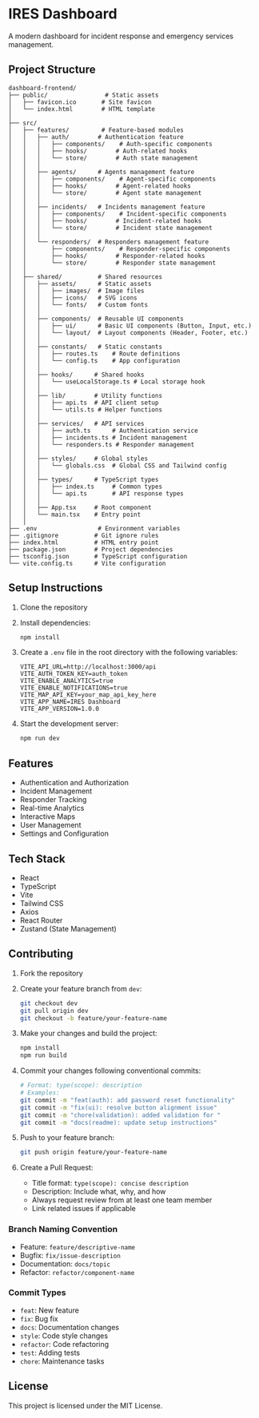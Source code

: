 # IRES Dashboard

A modern dashboard for incident response and emergency services management.

## Project Structure

```tree
dashboard-frontend/
├── public/                # Static assets
│   ├── favicon.ico       # Site favicon
│   └── index.html        # HTML template
│
├── src/
│   ├── features/         # Feature-based modules
│   │   ├── auth/        # Authentication feature
│   │   │   ├── components/    # Auth-specific components
│   │   │   ├── hooks/        # Auth-related hooks
│   │   │   └── store/        # Auth state management
│   │   │
│   │   ├── agents/      # Agents management feature
│   │   │   ├── components/    # Agent-specific components
│   │   │   ├── hooks/        # Agent-related hooks
│   │   │   └── store/        # Agent state management
│   │   │
│   │   ├── incidents/   # Incidents management feature
│   │   │   ├── components/    # Incident-specific components
│   │   │   ├── hooks/        # Incident-related hooks
│   │   │   └── store/        # Incident state management
│   │   │
│   │   └── responders/  # Responders management feature
│   │       ├── components/    # Responder-specific components
│   │       ├── hooks/        # Responder-related hooks
│   │       └── store/        # Responder state management
│   │
│   ├── shared/          # Shared resources
│   │   ├── assets/      # Static assets
│   │   │   ├── images/  # Image files
│   │   │   ├── icons/   # SVG icons
│   │   │   └── fonts/   # Custom fonts
│   │   │
│   │   ├── components/  # Reusable UI components
│   │   │   ├── ui/      # Basic UI components (Button, Input, etc.)
│   │   │   └── layout/  # Layout components (Header, Footer, etc.)
│   │   │
│   │   ├── constants/   # Static constants
│   │   │   ├── routes.ts    # Route definitions
│   │   │   └── config.ts    # App configuration
│   │   │
│   │   ├── hooks/      # Shared hooks
│   │   │   └── useLocalStorage.ts # Local storage hook
│   │   │
│   │   ├── lib/        # Utility functions
│   │   │   ├── api.ts  # API client setup
│   │   │   └── utils.ts # Helper functions
│   │   │
│   │   ├── services/   # API services
│   │   │   ├── auth.ts      # Authentication service
│   │   │   ├── incidents.ts # Incident management
│   │   │   └── responders.ts # Responder management
│   │   │
│   │   ├── styles/     # Global styles
│   │   │   └── globals.css  # Global CSS and Tailwind config
│   │   │
│   │   ├── types/      # TypeScript types
│   │   │   ├── index.ts     # Common types
│   │   │   └── api.ts       # API response types
│   │   │
│   │   ├── App.tsx     # Root component
│   │   └── main.tsx    # Entry point
│   │
├── .env                 # Environment variables
├── .gitignore          # Git ignore rules
├── index.html          # HTML entry point
├── package.json        # Project dependencies
├── tsconfig.json       # TypeScript configuration
└── vite.config.ts      # Vite configuration
```

## Setup Instructions

1. Clone the repository
2. Install dependencies:

   ```bash
   npm install
   ```

3. Create a `.env` file in the root directory with the following variables:

   ```tree
   VITE_API_URL=http://localhost:3000/api
   VITE_AUTH_TOKEN_KEY=auth_token
   VITE_ENABLE_ANALYTICS=true
   VITE_ENABLE_NOTIFICATIONS=true
   VITE_MAP_API_KEY=your_map_api_key_here
   VITE_APP_NAME=IRES Dashboard
   VITE_APP_VERSION=1.0.0
   ```

4. Start the development server:

   ```bash
   npm run dev
   ```

## Features

- Authentication and Authorization
- Incident Management
- Responder Tracking
- Real-time Analytics
- Interactive Maps
- User Management
- Settings and Configuration

## Tech Stack

- React
- TypeScript
- Vite
- Tailwind CSS
- Axios
- React Router
- Zustand (State Management)

## Contributing

1. Fork the repository
2. Create your feature branch from `dev`:

   ```bash
   git checkout dev
   git pull origin dev
   git checkout -b feature/your-feature-name
   ```

3. Make your changes and build the project:

   ```bash
   npm install
   npm run build
   ```

4. Commit your changes following conventional commits:

   ```bash
   # Format: type(scope): description
   # Examples:
   git commit -m "feat(auth): add password reset functionality"
   git commit -m "fix(ui): resolve button alignment issue"
   git commit -m "chore(validation): added validation for "
   git commit -m "docs(readme): update setup instructions"
   ```

5. Push to your feature branch:

   ```bash
   git push origin feature/your-feature-name
   ```

6. Create a Pull Request:
   - Title format: `type(scope): concise description`
   - Description: Include what, why, and how
   - Always request review from at least one team member
   - Link related issues if applicable

### Branch Naming Convention

- Feature: `feature/descriptive-name`
- Bugfix: `fix/issue-description`
- Documentation: `docs/topic`
- Refactor: `refactor/component-name`

### Commit Types

- `feat`: New feature
- `fix`: Bug fix
- `docs`: Documentation changes
- `style`: Code style changes
- `refactor`: Code refactoring
- `test`: Adding tests
- `chore`: Maintenance tasks

## License

This project is licensed under the MIT License.
